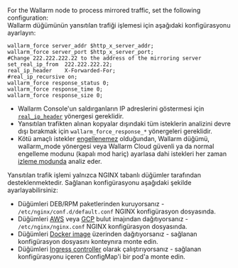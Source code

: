 For the Wallarm node to process mirrored traffic, set the following configuration:  
Wallarm düğümünün yansıtılan trafiği işlemesi için aşağıdaki konfigürasyonu ayarlayın:

```
wallarm_force server_addr $http_x_server_addr;
wallarm_force server_port $http_x_server_port;
#Change 222.222.222.22 to the address of the mirroring server
set_real_ip_from  222.222.222.22;
real_ip_header    X-Forwarded-For;
#real_ip_recursive on;
wallarm_force response_status 0;
wallarm_force response_time 0;
wallarm_force response_size 0;
```

* Wallarm Console'un saldırganların IP adreslerini göstermesi için [`real_ip_header`](../../using-proxy-or-balancer-en.md) yönergesi gereklidir.  
* Yansıtılan trafikten alınan kopyalar dışındaki tüm isteklerin analizini devre dışı bırakmak için `wallarm_force_response_*` yönergeleri gereklidir.  
* Kötü amaçlı istekler [engellenemez](overview.md#limitations-of-mirrored-traffic-filtration) olduğundan, Wallarm düğümü, wallarm_mode yönergesi veya Wallarm Cloud güvenli ya da normal engelleme modunu (kapalı mod hariç) ayarlasa dahi istekleri her zaman [izleme modunda](../../configure-wallarm-mode.md) analiz eder.

Yansıtılan trafik işlemi yalnızca NGINX tabanlı düğümler tarafından desteklenmektedir. Sağlanan konfigürasyonu aşağıdaki şekilde ayarlayabilirsiniz:

* Düğümleri DEB/RPM paketlerinden kuruyorsanız - `/etc/nginx/conf.d/default.conf` NGINX konfigürasyon dosyasında.  
* Düğümleri [AWS](../../installation-ami-en.md) veya [GCP](../../installation-gcp-en.md) bulut imajından dağıtıyorsanız - `/etc/nginx/nginx.conf` NGINX konfigürasyon dosyasında.  
* Düğümleri [Docker image](../../installation-docker-en.md) üzerinden dağıtıyorsanız - sağlanan konfigürasyon dosyasını konteynıra monte edin.  
* Düğümleri [Ingress controller](../../installation-kubernetes-en.md) olarak çalıştırıyorsanız - sağlanan konfigürasyonu içeren ConfigMap'i bir pod'a monte edin.